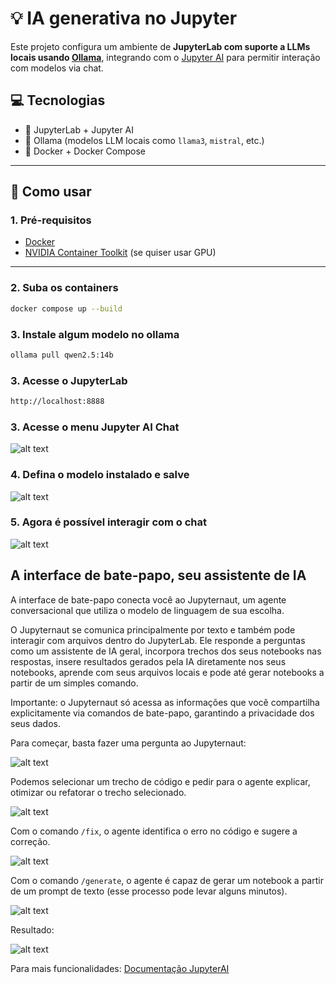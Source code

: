 # 💡 IA generativa no Jupyter

Este projeto configura um ambiente de **JupyterLab com suporte a LLMs locais usando [Ollama](https://ollama.com/)**, integrando com o [Jupyter AI](https://github.com/jupyterlab/jupyter-ai) para permitir interação com modelos via chat.

## 💻 Tecnologias

- 🧪 JupyterLab + Jupyter AI
- 🧠 Ollama (modelos LLM locais como `llama3`, `mistral`, etc.)
- 🐳 Docker + Docker Compose

---

## 🚀 Como usar

### 1. Pré-requisitos

- [Docker](https://www.docker.com/)
- [NVIDIA Container Toolkit](https://docs.nvidia.com/datacenter/cloud-native/container-toolkit/install-guide.html) (se quiser usar GPU)

---

### 2. Suba os containers

```bash
docker compose up --build
```

### 3. Instale algum modelo no ollama

```bash
ollama pull qwen2.5:14b
```

### 3. Acesse o JupyterLab

```bash
http://localhost:8888
```

### 3. Acesse o menu Jupyter AI Chat
![alt text](./assets/image.png)

### 4. Defina o modelo instalado e salve
![alt text](./assets/image-1.png)

### 5. Agora é possível interagir com o chat
![alt text](./assets/image-3.png)


## A interface de bate-papo, seu assistente de IA
A interface de bate-papo conecta você ao Jupyternaut, um agente conversacional que utiliza o modelo de linguagem de sua escolha.

O Jupyternaut se comunica principalmente por texto e também pode interagir com arquivos dentro do JupyterLab. Ele responde a perguntas como um assistente de IA geral, incorpora trechos dos seus notebooks nas respostas, insere resultados gerados pela IA diretamente nos seus notebooks, aprende com seus arquivos locais e pode até gerar notebooks a partir de um simples comando.

Importante: o Jupyternaut só acessa as informações que você compartilha explicitamente via comandos de bate-papo, garantindo a privacidade dos seus dados.

Para começar, basta fazer uma pergunta ao Jupyternaut:

![alt text](./assets/image-4.png)

Podemos selecionar um trecho de código e pedir para o agente explicar, otimizar ou refatorar o trecho selecionado.

![alt text](./assets/image-5.png)

Com o comando ```/fix```, o agente identifica o erro no código e sugere a correção.

![alt text](./assets/image-6.png)

Com o comando ```/generate```, o agente é capaz de gerar um notebook a partir de um prompt de texto (esse processo pode levar alguns minutos).

![alt text](./assets/result.png)

Resultado:

![alt text](./assets/notebook_result.png)



Para mais funcionalidades: [Documentação JupyterAI](https://jupyter-ai.readthedocs.io/en/latest/users/index.html#model-providers)
